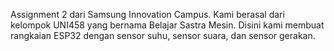 Assignment 2 dari Samsung Innovation Campus. Kami berasal dari kelompok UNI458 yang bernama Belajar Sastra Mesin. Disini kami membuat rangkaian ESP32 dengan sensor suhu, sensor suara, dan sensor gerakan.
